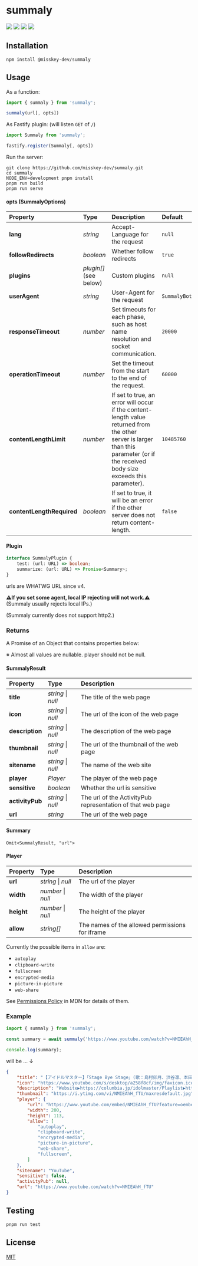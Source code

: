 summaly
================================================================

[![][npm-badge]][npm-link]
[![][mit-badge]][mit]
[![][himawari-badge]][himasaku]
[![][sakurako-badge]][himasaku]

Installation
----------------------------------------------------------------
```
npm install @misskey-dev/summaly
```

Usage
----------------------------------------------------------------
As a function:

```javascript
import { summaly } from 'summaly';

summaly(url[, opts])
```

As Fastify plugin:
(will listen `GET` of `/`)

```javascript
import Summaly from 'summaly';

fastify.register(Summaly[, opts])
```

Run the server:

```
git clone https://github.com/misskey-dev/summaly.git
cd summaly
NODE_ENV=development pnpm install
pnpm run build
pnpm run serve
```

#### opts (SummalyOptions)

| Property                  | Type                   | Description                                                                                                                                                                         | Default                |
|:--------------------------|:-----------------------|:------------------------------------------------------------------------------------------------------------------------------------------------------------------------------------|:-----------------------|
| **lang**                  | *string*               | Accept-Language for the request                                                                                                                                                     | `null`                 |
| **followRedirects**       | *boolean*              | Whether follow redirects                                                                                                                                                            | `true`                 |
| **plugins**               | *plugin[]* (see below) | Custom plugins                                                                                                                                                                      | `null`                 |
| **userAgent**             | *string*               | User-Agent for the request                                                                                                                                                          | `SummalyBot/[version]` |
| **responseTimeout**       | *number*               | Set timeouts for each phase, such as host name resolution and socket communication.                                                                                                 | `20000`                |
| **operationTimeout**      | *number*               | Set the timeout from the start to the end of the request.                                                                                                                           | `60000`                |
| **contentLengthLimit**    | *number*               | If set to true, an error will occur if the content-length value returned from the other server is larger than this parameter (or if the received body size exceeds this parameter). | `10485760`             |
| **contentLengthRequired** | *boolean*              | If set to true, it will be an error if the other server does not return content-length.                                                                                             | `false`                |

#### Plugin

``` typescript
interface SummalyPlugin {
	test: (url: URL) => boolean;
	summarize: (url: URL) => Promise<Summary>;
}
```

urls are WHATWG URL since v4.

**⚠️If you set some agent, local IP rejecting will not work.⚠️**  
(Summaly usually rejects local IPs.)

(Summaly currently does not support http2.)

### Returns

A Promise of an Object that contains properties below:

※ Almost all values are nullable. player should not be null.

#### SummalyResult

| Property        | Type               | Description                                                |
|:----------------|:-------------------|:-----------------------------------------------------------|
| **title**       | *string* \| *null* | The title of the web page                                  |
| **icon**        | *string* \| *null* | The url of the icon of the web page                        |
| **description** | *string* \| *null* | The description of the web page                            |
| **thumbnail**   | *string* \| *null* | The url of the thumbnail of the web page                   |
| **sitename**    | *string* \| *null* | The name of the web site                                   |
| **player**      | *Player*           | The player of the web page                                 |
| **sensitive**   | *boolean*          | Whether the url is sensitive                               |
| **activityPub** | *string* \| *null* | The url of the ActivityPub representation of that web page |
| **url**         | *string*           | The url of the web page                                    |

#### Summary

`Omit<SummalyResult, "url">`

#### Player

| Property   | Type               | Description                                     |
|:-----------|:-------------------|:------------------------------------------------|
| **url**    | *string* \| *null* | The url of the player                           |
| **width**  | *number* \| *null* | The width of the player                         |
| **height** | *number* \| *null* | The height of the player                        |
| **allow**  | *string[]*         | The names of the allowed permissions for iframe |

Currently the possible items in `allow` are:

* `autoplay`
* `clipboard-write`
* `fullscreen`
* `encrypted-media`
* `picture-in-picture`
* `web-share`

See [Permissions Policy](https://developer.mozilla.org/en-US/docs/Web/HTTP/Permissions_Policy) in MDN for details of them.

### Example

```javascript
import { summaly } from 'summaly';

const summary = await summaly('https://www.youtube.com/watch?v=NMIEAhH_fTU');

console.log(summary);
```

will be ... ↓

```json
{
	"title": "【アイドルマスター】「Stage Bye Stage」(歌：島村卯月、渋谷凛、本田未央)",
	"icon": "https://www.youtube.com/s/desktop/a258f8cf/img/favicon.ico",
	"description": "Website▶https://columbia.jp/idolmaster/Playlist▶https://www.youtube.com/playlist?list=PL83A2998CF3BBC86D2018年7月18日発売予定THE IDOLM@STER CINDERELLA GIRLS CG STAR...",
	"thumbnail": "https://i.ytimg.com/vi/NMIEAhH_fTU/maxresdefault.jpg",
	"player": {
		"url": "https://www.youtube.com/embed/NMIEAhH_fTU?feature=oembed",
		"width": 200,
		"height": 113,
		"allow": [
			"autoplay",
			"clipboard-write",
			"encrypted-media",
			"picture-in-picture",
			"web-share",
			"fullscreen",
		]
	},
	"sitename": "YouTube",
	"sensitive": false,
	"activityPub": null,
	"url": "https://www.youtube.com/watch?v=NMIEAhH_fTU"
}
```

Testing
----------------------------------------------------------------
`pnpm run test`

License
----------------------------------------------------------------
[MIT](LICENSE)

[mit]:            http://opensource.org/licenses/MIT
[mit-badge]:      https://img.shields.io/badge/license-MIT-444444.svg?style=flat-square
[himasaku]:       https://himasaku.net
[himawari-badge]: https://img.shields.io/badge/%E5%8F%A4%E8%B0%B7-%E5%90%91%E6%97%A5%E8%91%B5-1684c5.svg?style=flat-square
[sakurako-badge]: https://img.shields.io/badge/%E5%A4%A7%E5%AE%A4-%E6%AB%BB%E5%AD%90-efb02a.svg?style=flat-square
[npm-link]:       https://www.npmjs.com/package/@misskey-dev/summaly
[npm-badge]:      https://img.shields.io/npm/v/@misskey-dev/summaly.svg?style=flat-square
